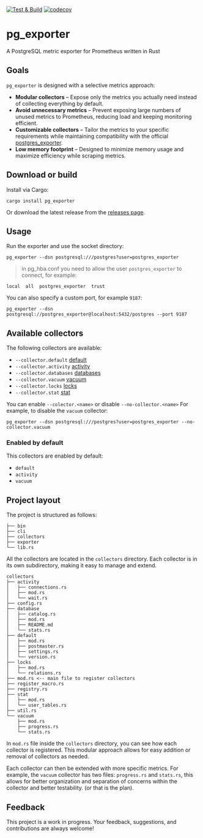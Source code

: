 [![Test & Build](https://github.com/nbari/pg_exporter/actions/workflows/build.yml/badge.svg)](https://github.com/nbari/pg_exporter/actions/workflows/build.yml)
[![codecov](https://codecov.io/gh/nbari/pg_exporter/graph/badge.svg?token=LR19CK9679)](https://codecov.io/gh/nbari/pg_exporter)

# pg_exporter

A PostgreSQL metric exporter for Prometheus written in Rust

## Goals

`pg_exporter` is designed with a selective metrics approach:

* **Modular collectors** – Expose only the metrics you actually need instead of collecting everything by default.
* **Avoid unnecessary metrics** – Prevent exposing large numbers of unused metrics to Prometheus, reducing load and keeping monitoring efficient.
* **Customizable collectors** – Tailor the metrics to your specific requirements while maintaining compatibility with the official [postgres_exporter](https://github.com/prometheus-community/postgres_exporter).
* **Low memory footprint** – Designed to minimize memory usage and maximize efficiency while scraping metrics.

## Download or build

Install via Cargo:

    cargo install pg_exporter

Or download the latest release from the [releases page](https://github.com/nbari/pg_exporter/releases/latest).


## Usage

Run the exporter and use the socket directory:

    pg_exporter --dsn postgresql:///postgres?user=postgres_exporter

> in pg_hba.conf you need to allow the user `postgres_exporter` to connect, for example:

    local  all  postgres_exporter  trust


You can also specify a custom port, for example `9187`:

    pg_exporter --dsn postgresql://postgres_exporter@localhost:5432/postgres --port 9187


## Available collectors

The following collectors are available:

* `--collector.default` [default](src/collectors/default/mod.rs)
* `--collector.activity` [activity](src/collectors/activity/mod.rs)
* `--collector.databases` [databases](src/collectors/databases/mod.rs)
* `--collector.vacuum` [vacuum](src/collectors/vacuum/mod.rs)
* `--collector.locks` [locks](src/collectors/locks/mod.rs)
* `--collector.stat` [stat](src/collectors/stat/mod.rs)

You can enable `--colector.<name>` or disable `--no-collector.<name>` For example,
to disable the `vacuum` collector:

    pg_exporter --dsn postgresql:///postgres?user=postgres_exporter --no-collector.vacuum

### Enabled by default

This collectors are enabled by default:

* `default`
* `activity`
* `vacuum`


## Project layout

The project is structured as follows:

```
├── bin
├── cli
├── collectors
├── exporter
└── lib.rs
```

All the collectors are located in the `collectors` directory. Each collector is
in its own subdirectory, making it easy to manage and extend.

```
collectors
├── activity
│   ├── connections.rs
│   ├── mod.rs
│   └── wait.rs
├── config.rs
├── database
│   ├── catalog.rs
│   ├── mod.rs
│   ├── README.md
│   └── stats.rs
├── default
│   ├── mod.rs
│   ├── postmaster.rs
│   ├── settings.rs
│   └── version.rs
├── locks
│   ├── mod.rs
│   └── relations.rs
├── mod.rs <-- main file to register collectors
├── register_macro.rs
├── registry.rs
├── stat
│   ├── mod.rs
│   └── user_tables.rs
├── util.rs
└── vacuum
    ├── mod.rs
    ├── progress.rs
    └── stats.rs
```


In `mod.rs` file inside the `collectors` directory, you can see how each
collector is registered. This modular approach allows for easy addition or
removal of collectors as needed.

Each collector can then be extended with more specific metrics. For example,
the `vacuum` collector has two files: `progress.rs` and `stats.rs`, this allows
for better organization and separation of concerns within the collector and
better testability. (or that is the plan).


## Feedback

This project is a work in progress. Your feedback, suggestions, and
contributions are always welcome!
